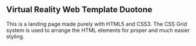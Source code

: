 ## Virtual Reality Web Template Duotone

This is a landing page made purely with HTML5 and CSS3. The CSS Grid system is used to arrange the HTML elements for proper and much easier styling.

